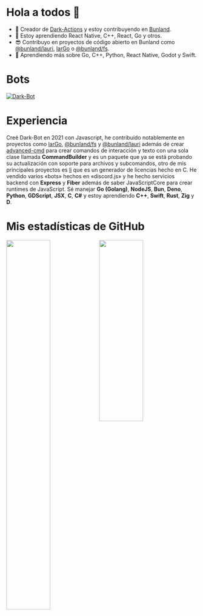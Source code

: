 # Hola a todos 👋


- 🔭 Creador de <a href="https://github.com/Dark-Actions/">Dark-Actions</a> y estoy contribuyendo en <a href="https://github.com/Bunland">Bunland</a>.
- 🌱 Estoy aprendiendo React Native, C++, React, Go y otros.
- 😎 Contribuyo en proyectos de código abierto en Bunland como <a href="https://github.com/Bunland/lauri">@bunland/lauri</a>, <a href="https://github.com/Bunland/larGo">larGo</a> o <a href="https://github.com/Bunland/fs">@bunland/fs</a>.
- 🤖 Aprendiendo más sobre Go, C++, Python, React Native, Godot y Swift.


# Bots
<a href="https://discord.com/api/oauth2/authorize?client_id=899466667552309269&permissions=8&scope=bot+applications.commands">
 <img src="https://images-ext-2.discordapp.net/external/3vfkjq7olBlmXwstCBszDj1QwXWGkhZJATSHtzAvOgc/%3Fsize%3D1024/https/cdn.discordapp.com/avatars/899466667552309269/1b9b0c06b9079acb7d36b0b14e0aa823.webp?width=256&height=256" alt="Dark-Bot"> 
</a>

# Experiencia
Creé Dark-Bot en 2021 con Javascript, he contribuido notablemente en proyectos como <a href="https://github.com/Bunland/larGo">larGo</a>, <a href="https://github.com/Bunland/fs">@bunland/fs</a> y <a href="https://github.com/Bunland/lauri">@bunland/lauri</a> además de crear <a href="https://github.com/jeremiasbots/advanced-cmd">advanced-cmd</a> para crear comandos de interacción y texto con una sola clase llamada **CommandBuilder** y es un paquete que ya se está probando su actualización con soporte para archivos y subcomandos, otro de mis principales proyectos es <a href="https://github.com/jeremiasbots/license_generator">li</a> que es un generador de licencias hecho en C. He vendido varios «bots» hechos en «discord.js» y he hecho servicios backend con **Express** y **Fiber** además de saber JavaScriptCore para crear runtimes de JavaScript. Sé manejar **Go (Golang)**, **NodeJS**, **Bun**, **Deno**, **Python**, **GDScript**, **JSX**, **C**, **C#** y estoy aprendiendo **C++**, **Swift**, **Rust**, **Zig** y **D**.

# Mis estadísticas de GitHub
<img src="https://github-readme-stats.vercel.app/api/top-langs/?username=jeremiasbots&hide=html,css,blade,php" align="left" width="48%" height="50%"/>
<img src="https://github-readme-stats.vercel.app/api?username=jeremiasbots&show_icons=true&theme=tokyonight" width="48%" height="35%"/>
